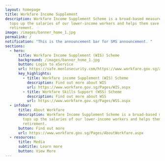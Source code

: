 ```yaml
---
layout: homepage
title: Workfare Income Supplement
description: Workfare Income Supplement Scheme is a broad-based measure that
  tops up the salaries of our lower-income workers and helps them save for
  retirement.
image: /images/banner_home_1.jpg
permalink: /
notification: "This is the announcement bar for SMS announcement. "
sections:
  - hero:
      title: Workfare Income Supplement (WIS) Scheme
      background: /images/banner_home_1.jpg
      button: Login to eService
      url: https://safe.menlosecurity.com/https://www.workfare.gov.sg/app/Home/Index
      key_highlights:
        - title: Workfare income Supplement (WIS) Scheme
          description: Find out more about WIS
          url: https://www.workfare.gov.sg/Pages/WIS.aspx
        - title: Workfare Skills Support (WSS) Scheme
          description: Find out more about WSS
          url: https://www.workfare.gov.sg/Pages/WSS.aspx
  - infobar:
      title: About Workfare
      description: Workfare Income Supplement Scheme is a broad-based measure that
        tops up the salaries of our lower-income workers and helps them save for
        retirement.
      button: Find out more
      url: https://www.workfare.gov.sg/Pages/AboutWorkfare.aspx
  - resources:
      title: Media
      subtitle: Learn more
      button: View More
---
```


